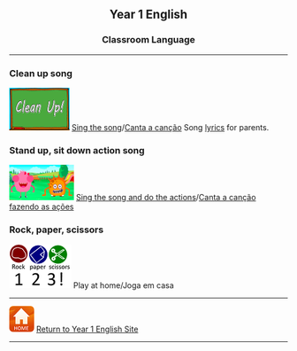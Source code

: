<h2> 
<p align="center">
Year 1 English
</p>
</h2>

<h3> 
<p align="center">
Classroom Language
</p>
</h3>

***

### Clean up song

[![clean](/images/clean.png)](https://www.youtube.com/watch?v=RmNCryV6G_M) [Sing the song](https://www.youtube.com/watch?v=RmNCryV6G_M)/[Canta a canção](https://www.youtube.com/watch?v=RmNCryV6G_M) Song [lyrics](https://mapleleaflearning.com/songs/sing-and-play-green/the-clean-up-song/) for parents.

### Stand up, sit down action song

[![stand](/images/stand.png)](https://www.youtube.com/watch?v=WsiRSWthV1k) [Sing the song and do the actions](https://www.youtube.com/watch?v=WsiRSWthV1k)/[Canta a canção fazendo as ações](https://www.youtube.com/watch?v=WsiRSWthV1k)

### Rock, paper, scissors

![rps](/images/rps.png) Play at home/Joga em casa

***
[![home](/images/home.PNG)](https://tangerina-pt.github.io/English/Year1) [Return to Year 1 English Site](https://tangerina-pt.github.io/English/Year1)

***
